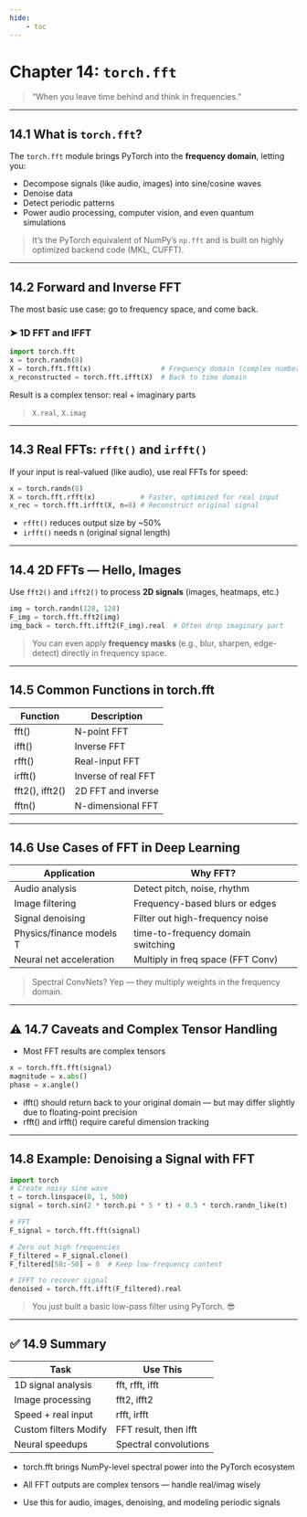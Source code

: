 ```yaml
---
hide:
    - toc
---
```


# Chapter 14: `torch.fft`

> “When you leave time behind and think in frequencies.”

---

## 14.1 What is `torch.fft`?

The `torch.fft` module brings PyTorch into the **frequency domain**, letting you:

- Decompose signals (like audio, images) into sine/cosine waves  
- Denoise data  
- Detect periodic patterns  
- Power audio processing, computer vision, and even quantum simulations  

> It’s the PyTorch equivalent of NumPy’s `np.fft` and is built on highly optimized backend code (MKL, CUFFT).

---

## 14.2 Forward and Inverse FFT

The most basic use case: go to frequency space, and come back.

### ➤ 1D FFT and IFFT

```python
import torch.fft
x = torch.randn(8)
X = torch.fft.fft(x)                 # Frequency domain (complex numbers)
x_reconstructed = torch.fft.ifft(X)  # Back to time domain
```
Result is a complex tensor: real + imaginary parts
> `X.real`, `X.imag`

---

##  14.3 Real FFTs: `rfft()` and `irfft()`
If your input is real-valued (like audio), use real FFTs for speed:
```python
x = torch.randn(8)
X = torch.fft.rfft(x)           # Faster, optimized for real input
x_rec = torch.fft.irfft(X, n=8) # Reconstruct original signal
```
- `rfft()` reduces output size by ~50%
- `irfft()` needs n (original signal length)

---

##  14.4 2D FFTs — Hello, Images
Use `fft2()` and `ifft2()` to process **2D signals** (images, heatmaps, etc.)
```python
img = torch.randn(128, 128)
F_img = torch.fft.fft2(img)
img_back = torch.fft.ifft2(F_img).real  # Often drop imaginary part
```
> You can even apply **frequency masks** (e.g., blur, sharpen, edge-detect) directly in frequency space.

---

##  14.5 Common Functions in torch.fft

|Function	        |Description                |
|-------------------|---------------------------|
|fft()	            |N-point FFT                |
|ifft()	            |Inverse FFT                |
|rfft()	            |Real-input FFT             |
|irfft()	        |Inverse of real FFT        |
|fft2(), ifft2()	|2D FFT and inverse         |
|fftn()	            |N-dimensional FFT          |

---

##  14.6 Use Cases of FFT in Deep Learning

|Application	                |Why FFT?                           |
|-------------------------------|-----------------------------------|
|Audio analysis	                |Detect pitch, noise, rhythm        |
|Image filtering	            |Frequency-based blurs or edges     |
|Signal denoising	            |Filter out high-frequency noise    |
|Physics/finance models	    T   |time-to-frequency domain switching |
|Neural net acceleration	    |Multiply in freq space (FFT Conv)  |

>  Spectral ConvNets? Yep — they multiply weights in the frequency domain.

---

## ⚠️ 14.7 Caveats and Complex Tensor Handling

- Most FFT results are complex tensors
```python
x = torch.fft.fft(signal)
magnitude = x.abs()
phase = x.angle()
```
- ifft() should return back to your original domain — but may differ slightly due to floating-point precision
- rfft() and irfft() require careful dimension tracking


---

##  14.8 Example: Denoising a Signal with FFT
```python
import torch
# Create noisy sine wave
t = torch.linspace(0, 1, 500)
signal = torch.sin(2 * torch.pi * 5 * t) + 0.5 * torch.randn_like(t)

# FFT
F_signal = torch.fft.fft(signal)

# Zero out high frequencies
F_filtered = F_signal.clone()
F_filtered[50:-50] = 0  # Keep low-frequency content

# IFFT to recover signal
denoised = torch.fft.ifft(F_filtered).real
```
> You just built a basic low-pass filter using PyTorch. 😎

---

## ✅ 14.9 Summary

|Task	                |Use This                   |
|-----------------------|---------------------------|
|1D signal analysis	    |fft, rfft, ifft            |
|Image processing	    |fft2, ifft2                |
|Speed + real input	    |rfft, irfft                |
|Custom filters	Modify  |FFT result, then ifft      |
|Neural speedups	    |Spectral convolutions      |

- torch.fft brings NumPy-level spectral power into the PyTorch ecosystem

- All FFT outputs are complex tensors — handle real/imag wisely

- Use this for audio, images, denoising, and modeling periodic signals